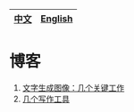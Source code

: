 |[中文](https://github.com/qiaojy19/q-Blog/blob/main/README.md)|[English](https://github.com/qiaojy19/q-Blog/blob/main/README-en.md)|
|--|--|
# 博客

1. [文字生成图像：几个关键工作](https://github.com/qiaojy19/q-Blogs/issues/1)
2. [几个写作工具](https://github.com/qiaojy19/q-Blogs/issues/2)
